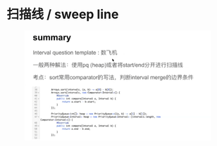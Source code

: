 # 扫描线 / sweep line

<figure><img src="../.gitbook/assets/image.png" alt=""><figcaption></figcaption></figure>
